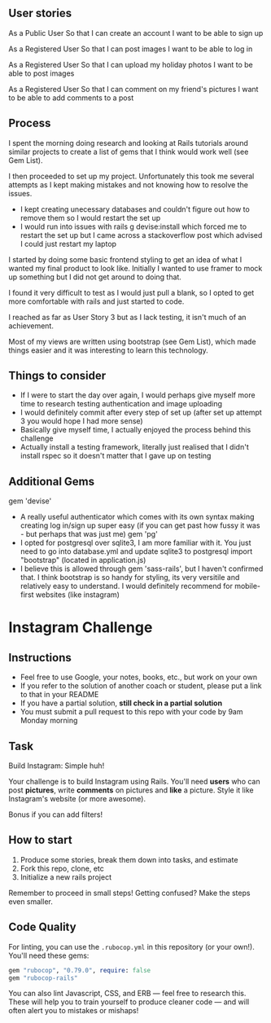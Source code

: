 ## User stories

As a Public User
So that I can create an account
I want to be able to sign up

As a Registered User
So that I can post images
I want to be able to log in

As a Registered User
So that I can upload my holiday photos
I want to be able to post images

As a Registered User
So that I can comment on my friend's pictures
I want to be able to add comments to a post


## Process

I spent the morning doing research and looking at Rails tutorials around similar projects to create a list of gems that I think would work well (see Gem List).

I then proceeded to set up my project. Unfortunately this took me several attempts as I kept making mistakes and not knowing how to resolve the issues.

  - I kept creating unecessary databases and couldn't figure out how to remove them so I would restart the set up
  - I would run into issues with rails g devise:install which forced me to restart the set up but I came across a stackoverflow post which advised I could just restart my laptop

I started by doing some basic frontend styling to get an idea of what I wanted my final product to look like. Initially I wanted to use framer to mock up something but I did not get around to doing that.

I found it very difficult to test as I would just pull a blank, so I opted to get more comfortable with rails and just started to code.

I reached as far as User Story 3 but as I lack testing, it isn't much of an achievement.

Most of my views are written using bootstrap (see Gem List), which made things easier and it was interesting to learn this technology.

## Things to consider

- If I were to start the day over again, I would perhaps give myself more time to research testing authentication and image uploading
- I would definitely commit after every step of set up (after set up attempt 3 you would hope I had more sense)
- Basically give myself time, I actually enjoyed the process behind this challenge
- Actually install a testing framework, literally just realised that I didn't install rspec so it doesn't matter that I gave up on testing


## Additional Gems

gem 'devise'
  - A really useful authenticator which comes with its own syntax making creating log in/sign up super easy (if you can get past how fussy it was - but perhaps that was just me)
gem 'pg'
  - I opted for postgresql over sqlite3, I am more familiar with it. You just need to go into database.yml and update sqlite3 to postgresql
import "bootstrap" (located in application.js)
  - I believe this is allowed through gem 'sass-rails', but I haven't confirmed that. I think bootstrap is so handy for styling, its very versitile and relatively easy to understand. I would definitely recommend for mobile-first websites (like instagram)


Instagram Challenge
===================

## Instructions

* Feel free to use Google, your notes, books, etc., but work on your own
* If you refer to the solution of another coach or student, please put a link to that in your README
* If you have a partial solution, **still check in a partial solution**
* You must submit a pull request to this repo with your code by 9am Monday morning

## Task

Build Instagram: Simple huh!

Your challenge is to build Instagram using Rails. You'll need **users** who can post **pictures**, write **comments** on pictures and **like** a picture. Style it like Instagram's website (or more awesome).

Bonus if you can add filters!

## How to start

1. Produce some stories, break them down into tasks, and estimate
2. Fork this repo, clone, etc
3. Initialize a new rails project

Remember to proceed in small steps! Getting confused? Make the steps even smaller.

## Code Quality

For linting, you can use the `.rubocop.yml` in this repository (or your own!).
You'll need these gems:

```ruby
gem "rubocop", "0.79.0", require: false
gem "rubocop-rails"
```

You can also lint Javascript, CSS, and ERB — feel free to research this. These
will help you to train yourself to produce cleaner code — and will often alert
you to mistakes or mishaps!
